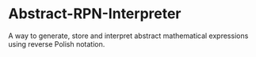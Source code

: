 # Abstract-RPN-Interpreter
A way to generate, store and interpret abstract mathematical expressions using reverse Polish notation. 
